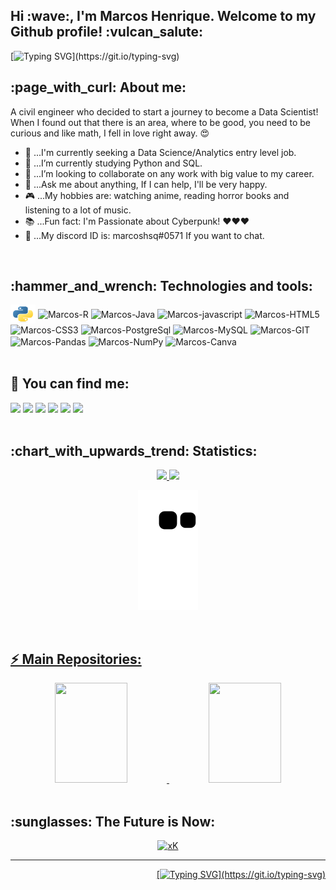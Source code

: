 <!--Começo 
Cabeçalho-->

<!--Link para as letrinhas que se escrevem: https://readme-typing-svg.herokuapp.com-->

<div align="left">

<h2 align="left">Hi :wave:, I'm Marcos Henrique. Welcome to my Github profile! :vulcan_salute:</h2>

[![Typing SVG](https://readme-typing-svg.herokuapp.com?font=Cheltenham+Condensed+Bold7&color=F7F7F7&lines=Passionate+about+Data!;Interested+in...;Artificial+Intelligence,;Data+Science,;Mathematics+and+Statistics.)](https://git.io/typing-svg)
    
</div>

<!--Fim 
Cabeçalho-->

<!--Começo 
Sobre-->

<h2 align="left">:page_with_curl: About me:</h2>

A civil engineer who decided to start a journey to become a Data Scientist! When I found out that there is an area, where to be good, you need to be curious and like math, I fell in love right away. :heart_eyes: 

<ul>
  <li>🔭 ...I'm currently seeking a Data Science/Analytics entry level job.</li>
  <li>🌱 ...I’m currently studying Python and SQL.</li>
  <li>👯 ...I’m looking to collaborate on any work with big value to my career.</li>
  <li>💬 ...Ask me about anything, If I can help, I'll be very happy.</li>
  <li>🎮 ...My hobbies are: watching anime, reading horror books and listening to a lot of music.</li>
  <li>📚 ...Fun fact: I'm Passionate about Cyberpunk! ❤️❤️❤️</li>
  <li>💬 ...My discord ID is: marcoshsq#0571 If you want to chat.</li>
</ul>
    
<!--Fim 
Sobre-->

<br>

<!--Começo 
Tech Icons-->

<h2 align="left">:hammer_and_wrench: Technologies and tools:</h2>

<div align="left">
<img align="center" alt="Marcos-Python" height="30" width="40" src="https://raw.githubusercontent.com/devicons/devicon/master/icons/python/python-original.svg"/>
<img align="center" alt="Marcos-R" height="30" width="40" src="https://cdn.jsdelivr.net/gh/devicons/devicon/icons/r/r-original.svg" />
<img align="center" alt="Marcos-Java" height="30" width="40" src="https://cdn.jsdelivr.net/gh/devicons/devicon/icons/java/java-original.svg" />
<img align="center" alt="Marcos-javascript" height="30" width="40" src="https://cdn.jsdelivr.net/gh/devicons/devicon/icons/javascript/javascript-original.svg" />
<img align="center" alt="Marcos-HTML5" height="30" width="40" src="https://cdn.jsdelivr.net/gh/devicons/devicon/icons/html5/html5-original.svg" />
<img align="center" alt="Marcos-CSS3" height="30" width="40" src="https://cdn.jsdelivr.net/gh/devicons/devicon/icons/css3/css3-original.svg" />
<img align="center" alt="Marcos-PostgreSql" height="30" width="40" src="https://cdn.jsdelivr.net/gh/devicons/devicon/icons/postgresql/postgresql-original.svg" />
<img align="center" alt="Marcos-MySQL" height="30" width="40" src="https://cdn.jsdelivr.net/gh/devicons/devicon/icons/mysql/mysql-original.svg" />
<img align="center" alt="Marcos-GIT" height="30" width="40" src="https://cdn.jsdelivr.net/gh/devicons/devicon/icons/git/git-original.svg" />
<img align="center" alt="Marcos-Pandas" height="30" width="40" src="https://cdn.jsdelivr.net/gh/devicons/devicon/icons/pandas/pandas-original.svg" />
<img align="center" alt="Marcos-NumPy" height="30" width="40" src="https://cdn.jsdelivr.net/gh/devicons/devicon/icons/numpy/numpy-original.svg" />
<img align="center" alt="Marcos-Canva" height="30" width="40" src="https://cdn.jsdelivr.net/gh/devicons/devicon/icons/canva/canva-original.svg" />
</div> 

<!--Fim 
Tech Icons-->

<br>

<!--Começo 
Social Media Icons-->

<h2 align="left">💬 You can find me:</h2>

 <div align="left"> 
   <a href="https://instagram.com/marcoshsq/" target="_blank"><img src="https://img.shields.io/badge/Instagram-E4405F?style=for-the-badge&logo=instagram&logoColor=white" target="_blank"></a> 
  <a href="https://twitter.com/marcoshsq" target="_blank"><img src="https://img.shields.io/badge/Twitter-1DA1F2?style=for-the-badge&logo=twitter&logoColor=white" target="_blank"></a>
  <a href="https://www.linkedin.com/in/marcoshsq/" target="_blank"><img src="https://img.shields.io/badge/-LinkedIn-%230077B5?style=for-the-badge&logo=linkedin&logoColor=white" target="_blank"></a> 
  <a href="https://medium.com/@marcoshsq" target="_blank"><img src="https://img.shields.io/badge/Medium-12100E?style=for-the-badge&logo=medium&logoColor=white" target="_blank"></a> 
  <a href="https://www.kaggle.com/marcoshsq" target="_blank"><img src="https://img.shields.io/badge/Kaggle-20BEFF?style=for-the-badge&logo=Kaggle&logoColor=white" target="_blank"></a>
   <a href="https://public.tableau.com/app/profile/marcoshsq" target="_blank"><img src="https://img.shields.io/badge/Tableau-E97627?style=for-the-badge&logo=Tableau&logoColor=white" target="_blank"></a>
</div>

<!--Fim 
Social Media Icons-->

<br>

<!--Começo 
Github Stats-->

<h2 align="left">:chart_with_upwards_trend: Statistics:</h2>

<div align="center">
    <a href="https://linktr.ee/marcos_hsq">
    <img height="180em" src="https://github-readme-stats.vercel.app/api?username=marcoshsq&show_icons=true&theme=nightowl&include_all_commits=true&count_private=true" />
    <img height="180em" src="https://github-readme-stats.vercel.app/api/top-langs/?username=marcoshsq&layout=compact&langs_count=8&theme=nightowl  "/>   
        
<div style="display: inline_block"> 

  ![Snake animation](https://github.com/marcoshsq/marcoshsq/blob/output/github-contribution-grid-snake.svg)
    
</div>

<!--Fim 
Github Stats-->
  
<br>

<!--Extra Repos: Dois Primeiros-->

<h2 align="left">⚡ Main Repositories:</h2>  

<div align="center"> 
  <a href="https://github.com/marcoshsq/Courses_Certificates">
  <img height="160em" width="48%" src="https://github-readme-stats.vercel.app/api/pin/?username=marcoshsq&repo=Courses_Certificates&theme=nightowl " />
  </a>
  <a href="https://github.com/marcoshsq/Marcos_Henrique_Portfolio">
  <img height="160em" width="48%" src="https://github-readme-stats.vercel.app/api/pin/?username=marcoshsq&repo=Marcos_Henrique_Portfolio&theme=nightowl " />
  </a>
</div>

<br>

<!--Extra Repos: Dois Meio-->
<!--      
<div align="center"> 
  <a href="https://github.com/marcoshsq/Artificial_Intelligence_Projects">
  <img height="160em" width="48%" src="https://github-readme-stats.vercel.app/api/pin/?username=marcoshsq&repo=Artificial_Intelligence_Projects&theme=midnight-purple" />
  </a>
  <a href="https://github.com/marcoshsq/Programming_Projects">
  <img height="160em" width="48%" src="https://github-readme-stats.vercel.app/api/pin/?username=marcoshsq&repo=Programming_Projects&theme=midnight-purple" />
  </a>
</div>
--> 
<!--<br>-->
        
<!--Extra Repos: Dois Últimos-->
<!--      
<div align="center"> 
  <a href="https://github.com/marcoshsq/Data_Analysis_Projects">
  <img height="160em" width="48%" src="https://github-readme-stats.vercel.app/api/pin/?username=marcoshsq&repo=Data_Analysis_Projects&theme=midnight-purple" />
  </a>
  <a href="https://github.com/marcoshsq/How_to_customize_your_profile">
  <img height="160em" width="48%" src="https://github-readme-stats.vercel.app/api/pin/?username=marcoshsq&repo=How_to_customize_your_profile&theme=midnight-purple" />
  </a>
</div>
<br>        
-->
        
<!--The Future is Now u.u-->
       
<h2 align="left">:sunglasses: The Future is Now:</h2>  
        
<div align="center">
    <a href="https://linktr.ee/marcos_hsq">

![xK](https://user-images.githubusercontent.com/64812097/159572273-0fc148a6-3594-480d-9204-fcd4a9effc46.gif)

</div>

<hr>      

<div align="right">

[![Typing SVG](https://readme-typing-svg.herokuapp.com/?color=F7F7F7&lines=𝑺𝑬𝑬+𝒀𝑶𝑼+𝑺𝑷𝑨𝑪𝑬+𝑪𝑶𝑾𝑩𝑶𝒀...)](https://git.io/typing-svg)

</div>
